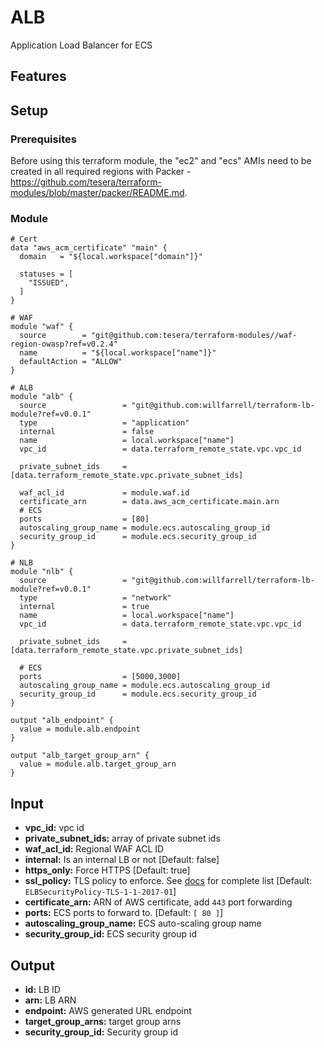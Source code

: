 # ALB
Application Load Balancer for ECS

## Features

## Setup

### Prerequisites
Before using this terraform module, the "ec2" and "ecs" AMIs need to be created in all required regions with Packer - https://github.com/tesera/terraform-modules/blob/master/packer/README.md. 

### Module
```hcl-terraform
# Cert
data "aws_acm_certificate" "main" {
  domain   = "${local.workspace["domain"]}"

  statuses = [
    "ISSUED",
  ]
}

# WAF
module "waf" {
  source        = "git@github.com:tesera/terraform-modules//waf-region-owasp?ref=v0.2.4"
  name          = "${local.workspace["name"]}"
  defaultAction = "ALLOW"
}

# ALB
module "alb" {
  source                 = "git@github.com:willfarrell/terraform-lb-module?ref=v0.0.1"
  type                   = "application"
  internal               = false
  name                   = local.workspace["name"]
  vpc_id                 = data.terraform_remote_state.vpc.vpc_id

  private_subnet_ids     = [data.terraform_remote_state.vpc.private_subnet_ids]

  waf_acl_id             = module.waf.id
  certificate_arn        = data.aws_acm_certificate.main.arn
  # ECS
  ports                  = [80]
  autoscaling_group_name = module.ecs.autoscaling_group_id
  security_group_id      = module.ecs.security_group_id
}

# NLB
module "nlb" {
  source                 = "git@github.com:willfarrell/terraform-lb-module?ref=v0.0.1"
  type                   = "network"
  internal               = true
  name                   = local.workspace["name"]
  vpc_id                 = data.terraform_remote_state.vpc.vpc_id

  private_subnet_ids     = [data.terraform_remote_state.vpc.private_subnet_ids]

  # ECS
  ports                  = [5000,3000]
  autoscaling_group_name = module.ecs.autoscaling_group_id
  security_group_id      = module.ecs.security_group_id
}

output "alb_endpoint" {
  value = module.alb.endpoint
}

output "alb_target_group_arn" {
  value = module.alb.target_group_arn
}
```

## Input
- **vpc_id:** vpc id
- **private_subnet_ids:** array of private subnet ids
- **waf_acl_id:** Regional WAF ACL ID
- **internal:** Is an internal LB or not [Default: false]
- **https_only:** Force HTTPS [Default: true]
- **ssl_policy:** TLS policy to enforce. See [docs](https://docs.aws.amazon.com/elasticloadbalancing/latest/application/create-https-listener.html) for complete list [Default: `ELBSecurityPolicy-TLS-1-1-2017-01`]
- **certificate_arn:** ARN of AWS certificate, add `443` port forwarding
- **ports:** ECS ports to forward to. [Default: `[ 80 ]`]
- **autoscaling_group_name:** ECS auto-scaling group name
- **security_group_id:** ECS security group id

## Output
- **id:** LB ID
- **arn:** LB ARN
- **endpoint:** AWS generated URL endpoint
- **target_group_arns:** target group arns
- **security_group_id:** Security group id

